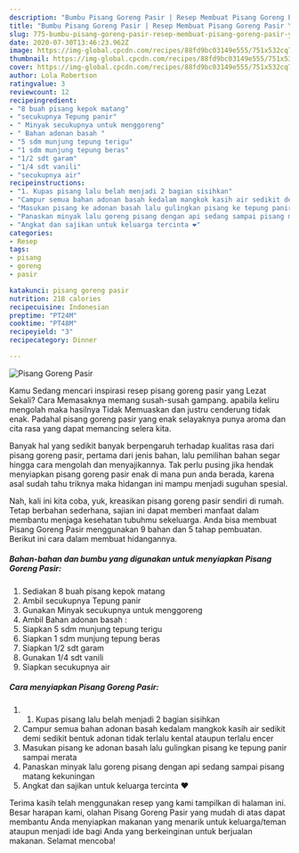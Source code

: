 ```yaml
---
description: "Bumbu Pisang Goreng Pasir | Resep Membuat Pisang Goreng Pasir Yang Enak Dan Lezat"
title: "Bumbu Pisang Goreng Pasir | Resep Membuat Pisang Goreng Pasir Yang Enak Dan Lezat"
slug: 775-bumbu-pisang-goreng-pasir-resep-membuat-pisang-goreng-pasir-yang-enak-dan-lezat
date: 2020-07-30T13:46:23.962Z
image: https://img-global.cpcdn.com/recipes/88fd9bc03149e555/751x532cq70/pisang-goreng-pasir-foto-resep-utama.jpg
thumbnail: https://img-global.cpcdn.com/recipes/88fd9bc03149e555/751x532cq70/pisang-goreng-pasir-foto-resep-utama.jpg
cover: https://img-global.cpcdn.com/recipes/88fd9bc03149e555/751x532cq70/pisang-goreng-pasir-foto-resep-utama.jpg
author: Lola Robertson
ratingvalue: 3
reviewcount: 12
recipeingredient:
- "8 buah pisang kepok matang"
- "secukupnya Tepung panir"
- " Minyak secukupnya untuk menggoreng"
- " Bahan adonan basah "
- "5 sdm munjung tepung terigu"
- "1 sdm munjung tepung beras"
- "1/2 sdt garam"
- "1/4 sdt vanili"
- "secukupnya air"
recipeinstructions:
- "1. Kupas pisang lalu belah menjadi 2 bagian sisihkan"
- "Campur semua bahan adonan basah kedalam mangkok kasih air sedikit demi sedikit bentuk adonan tidak terlalu kental ataupun terlalu encer"
- "Masukan pisang ke adonan basah lalu gulingkan pisang ke tepung panir sampai merata"
- "Panaskan minyak lalu goreng pisang dengan api sedang sampai pisang matang kekuningan"
- "Angkat dan sajikan untuk keluarga tercinta ❤"
categories:
- Resep
tags:
- pisang
- goreng
- pasir

katakunci: pisang goreng pasir 
nutrition: 218 calories
recipecuisine: Indonesian
preptime: "PT24M"
cooktime: "PT48M"
recipeyield: "3"
recipecategory: Dinner

---
```



![Pisang Goreng Pasir](https://img-global.cpcdn.com/recipes/88fd9bc03149e555/751x532cq70/pisang-goreng-pasir-foto-resep-utama.jpg)

Kamu Sedang mencari inspirasi resep pisang goreng pasir yang Lezat Sekali? Cara Memasaknya memang susah-susah gampang. apabila keliru mengolah maka hasilnya Tidak Memuaskan dan justru cenderung tidak enak. Padahal pisang goreng pasir yang enak selayaknya punya aroma dan cita rasa yang dapat memancing selera kita.



Banyak hal yang sedikit banyak berpengaruh terhadap kualitas rasa dari pisang goreng pasir, pertama dari jenis bahan, lalu pemilihan bahan segar hingga cara mengolah dan menyajikannya. Tak perlu pusing jika hendak menyiapkan pisang goreng pasir enak di mana pun anda berada, karena asal sudah tahu triknya maka hidangan ini mampu menjadi suguhan spesial.


Nah, kali ini kita coba, yuk, kreasikan pisang goreng pasir sendiri di rumah. Tetap berbahan sederhana, sajian ini dapat memberi manfaat dalam membantu menjaga kesehatan tubuhmu sekeluarga. Anda bisa membuat Pisang Goreng Pasir menggunakan 9 bahan dan 5 tahap pembuatan. Berikut ini cara dalam membuat hidangannya.

<!--inarticleads1-->

##### Bahan-bahan dan bumbu yang digunakan untuk menyiapkan Pisang Goreng Pasir:

1. Sediakan 8 buah pisang kepok matang
1. Ambil secukupnya Tepung panir
1. Gunakan  Minyak secukupnya untuk menggoreng
1. Ambil  Bahan adonan basah :
1. Siapkan 5 sdm munjung tepung terigu
1. Siapkan 1 sdm munjung tepung beras
1. Siapkan 1/2 sdt garam
1. Gunakan 1/4 sdt vanili
1. Siapkan secukupnya air




<!--inarticleads2-->

##### Cara menyiapkan Pisang Goreng Pasir:

1. 1. Kupas pisang lalu belah menjadi 2 bagian sisihkan
1. Campur semua bahan adonan basah kedalam mangkok kasih air sedikit demi sedikit bentuk adonan tidak terlalu kental ataupun terlalu encer
1. Masukan pisang ke adonan basah lalu gulingkan pisang ke tepung panir sampai merata
1. Panaskan minyak lalu goreng pisang dengan api sedang sampai pisang matang kekuningan
1. Angkat dan sajikan untuk keluarga tercinta ❤




Terima kasih telah menggunakan resep yang kami tampilkan di halaman ini. Besar harapan kami, olahan Pisang Goreng Pasir yang mudah di atas dapat membantu Anda menyiapkan makanan yang menarik untuk keluarga/teman ataupun menjadi ide bagi Anda yang berkeinginan untuk berjualan makanan. Selamat mencoba!
